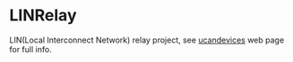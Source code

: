 # LINRelay
LIN(Local Interconnect Network) relay project, see [ucandevices](https://ucandevices.github.io) web page for full info.